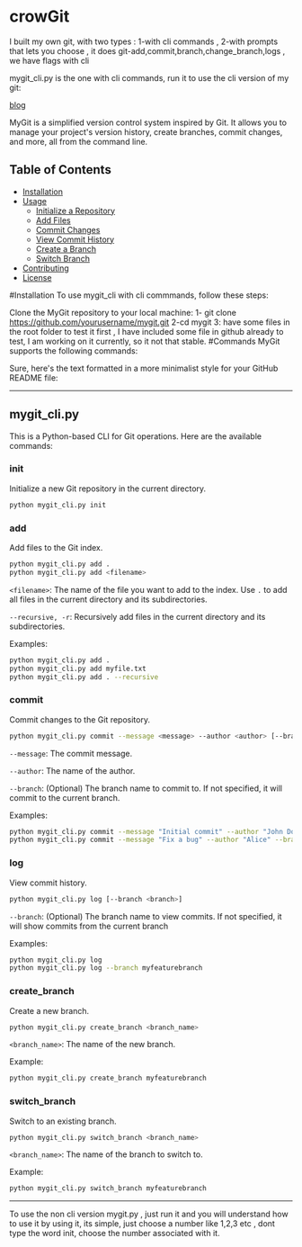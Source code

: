 # crowGit
I built my own git, with two types : 1-with cli commands , 2-with prompts that lets you choose , it does git-add,commit,branch,change_branch,logs , we have flags with cli 

 mygit_cli.py is the one with cli commands, run it to use the cli version of my git:

[blog](#https://corvus-ikshana.hashnode.dev/building-a-simple-gitcrowgit-like-version-control-system-in-python)
 

MyGit is a simplified version control system inspired by Git. It allows you to manage your project's version history, create branches, commit changes, and more, all from the command line.

## Table of Contents

- [Installation](#installation)
- [Usage](#usage)
  - [Initialize a Repository](#initialize-a-repository)
  - [Add Files](#add-files)
  - [Commit Changes](#commit-changes)
  - [View Commit History](#view-commit-history)
  - [Create a Branch](#create-a-branch)
  - [Switch Branch](#switch-branch)
- [Contributing](#contributing)
- [License](#license)

#Installation
To use mygit_cli with cli commmands, follow these steps:

Clone the MyGit repository to your local machine:
1- git clone https://github.com/yourusername/mygit.git
2-cd mygit
3: have some files in the root folder to test it first , I have included some file in github already to test, I am working on it currently, so it not that stable.
#Commands
MyGit supports the following commands:

Sure, here's the text formatted in a more minimalist style for your GitHub README file:

---

## mygit_cli.py

This is a Python-based CLI for Git operations. Here are the available commands:

### init

Initialize a new Git repository in the current directory.

```bash
python mygit_cli.py init
```

### add

Add files to the Git index.

```bash
python mygit_cli.py add .
python mygit_cli.py add <filename>
```

`<filename>`: The name of the file you want to add to the index. Use `.` to add all files in the current directory and its subdirectories.

`--recursive, -r`: Recursively add files in the current directory and its subdirectories.

Examples:

```bash
python mygit_cli.py add .
python mygit_cli.py add myfile.txt
python mygit_cli.py add . --recursive
```

### commit

Commit changes to the Git repository.

```bash
python mygit_cli.py commit --message <message> --author <author> [--branch <branch>]
```

`--message`: The commit message.

`--author`: The name of the author.

`--branch`: (Optional) The branch name to commit to. If not specified, it will commit to the current branch.

Examples:

```bash
python mygit_cli.py commit --message "Initial commit" --author "John Doe"
python mygit_cli.py commit --message "Fix a bug" --author "Alice" --branch myfeaturebranch
```

### log

View commit history.

```bash
python mygit_cli.py log [--branch <branch>]
```

`--branch`: (Optional) The branch name to view commits. If not specified, it will show commits from the current branch

Examples:

```bash
python mygit_cli.py log
python mygit_cli.py log --branch myfeaturebranch
```

### create_branch

Create a new branch.

```bash
python mygit_cli.py create_branch <branch_name>
```

`<branch_name>`: The name of the new branch.

Example:

```bash
python mygit_cli.py create_branch myfeaturebranch
```

### switch_branch

Switch to an existing branch.

```bash
python mygit_cli.py switch_branch <branch_name>
```

`<branch_name>`: The name of the branch to switch to.

Example:

```bash
python mygit_cli.py switch_branch myfeaturebranch
```

---------------------------------------------------------------------------------------------------------------------------------------------------------------------------------------------

To use the non cli version mygit.py , just run it and you will understand how to use it by using it, its simple, just choose a number like 1,2,3 etc , dont type the word init, choose the number associated with it.











